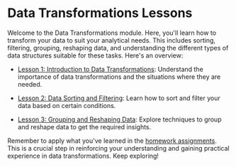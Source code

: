 # Data Transformations Lessons

Welcome to the Data Transformations module. Here, you'll learn how to transform your data to suit your analytical needs. This includes sorting, filtering, grouping, reshaping data, and understanding the different types of data structures suitable for these tasks. Here's an overview:

- [Lesson 1: Introduction to Data Transformations](./lessons/lesson1.md): Understand the importance of data transformations and the situations where they are needed.

- [Lesson 2: Data Sorting and Filtering](./lessons/lesson2.md): Learn how to sort and filter your data based on certain conditions.

- [Lesson 3: Grouping and Reshaping Data](./lessons/lesson3.md): Explore techniques to group and reshape data to get the required insights.

Remember to apply what you've learned in the [homework assignments](./homework/). This is a crucial step in reinforcing your understanding and gaining practical experience in data transformations. Keep exploring!
